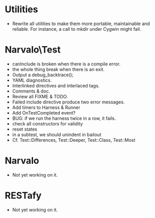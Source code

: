 Utilities
=========

* Rewrite all utilities to make them more portable, maintainable and reliable.
For instance, a call to mkdir under Cygwin might fail.

Narvalo\Test
============

* canInclude is broken when there is a compile error.
* the whole thing break when there is an exit.
* Output a debug_backtrace();
* YAML diagnostics.
* Interlinked directives and interlaced tags.
* Comments & doc.
* Review all FIXME & TODO.
* Failed include directive produce two error messages.
* Add timers to Harness & Runner
* Add OnTestCompleted event?
* BUG: if we run the harness twice in a row, it fails.
* check all constructors for validity
* reset states
* in a subtest, we should unindent in bailout
* Cf. Test::Differences, Test::Deeper, Test::Class, Test::Most

Narvalo
=======

* Not yet working on it.

RESTafy
=======

* Not yet working on it.


